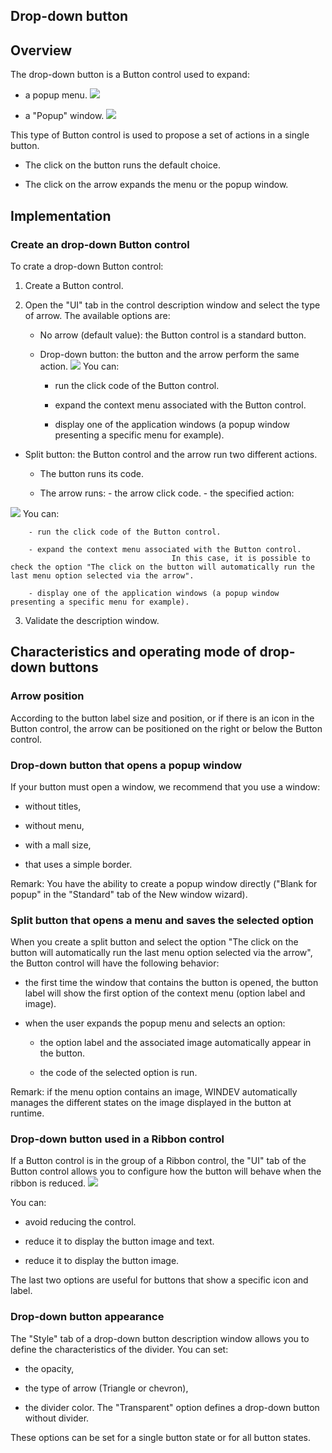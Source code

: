 
## Drop-down button
			

<a name="NOTE1"></a>
<a name="NOTE1_1"></a>


## Overview
<a name="overview_ELTTEXTE000180"></a>
The drop-down button is a Button control used to expand: 

- a popup menu. 
![](https://doc.pcsoft.fr/en-US/images/image.awp?langid=3&name=Bouton_fleche_Menu.gif)


- a "Popup" window.
![](https://doc.pcsoft.fr/en-US/images/image.awp?langid=3&name=bouton_fleche_popup.gif)





This type of Button control is used to propose a set of actions in a single button. 

- The click on the button runs the default choice. 

- The click on the arrow expands the menu or the popup window. 




<a name="NOTE2"></a>
<a name="NOTE2_1"></a>


## Implementation
<a name="implementation_ELTTEXTE000204"></a>


### Create an drop-down Button control
<a name="create_dropdown_button_control_ELTPARAGRAPHE000027"></a>

To crate a drop-down Button control:

1. Create a Button control.

2. Open the "UI" tab in the control description window and select the type of arrow. The available options are: 

	- No arrow (default value): the Button control is a standard button. 

	- Drop-down button: the button and the arrow perform the same action. 
![](https://doc.pcsoft.fr/en-US/images/image.awp?langid=3&name=bouton_fleche.gif)
You can: 

		- run the click code of the Button control. 

		- expand the context menu associated with the Button control. 

		- display one of the application windows (a popup window presenting a specific menu for example). 




- Split button: the Button control and the arrow run two different actions. 

	- The button runs its code. 

	- The arrow runs: 
						- the arrow click code. 
						- the specified action: 
						
![](https://doc.pcsoft.fr/en-US/images/image.awp?langid=3&name=bouton_fleche_distinct.gif)
You can: 

		- run the click code of the Button control. 

		- expand the context menu associated with the Button control. 
										In this case, it is possible to check the option "The click on the button will automatically run the last menu option selected via the arrow". 

		- display one of the application windows (a popup window presenting a specific menu for example). 

3. Validate the description window.




<a name="NOTE3"></a>
<a name="NOTE3_1"></a>


## Characteristics and operating mode of drop-down buttons
<a name="characteristics_and_operating_mode_dropdown_buttons_ELTTEXTE000228"></a>


### Arrow position
<a name="arrow_position_ELTPARAGRAPHE000070"></a>

According to the button label size and position, or if there is an icon in the Button control, the arrow can be positioned on the right or below the Button control.  


### Drop-down button that opens a popup window
<a name="dropdown_button_that_opens_popup_window_ELTPARAGRAPHE000075"></a>

If your button must open a window, we recommend that you use a window: 

- without titles,

- without menu, 

- with a mall size, 

- that uses a simple border. 




Remark: You have the ability to create a popup window directly ("Blank for popup" in the "Standard" tab of the New window wizard). 


### Split button that opens a menu and saves the selected option
<a name="split_button_that_opens_menu_and_saves_the_selected_option_ELTPARAGRAPHE000087"></a>

When you create a split button and select the option "The click on the button will automatically run the last menu option selected via the arrow", the Button control will have the following behavior: 

- the first time the window that contains the button is opened, the button label will show the first option of the context menu (option label and image). 

- when the user expands the popup menu and selects an option: 

	- the option label and the associated image automatically appear in the button.

	- the code of the selected option is run. 







Remark: if the menu option contains an image, WINDEV automatically manages the different states on the image displayed in the button at runtime. 




### Drop-down button used in a Ribbon control
<a name="dropdown_button_used_ribbon_control_ELTPARAGRAPHE000105"></a>

If a Button control is in the group of a Ribbon control, the "UI" tab of the Button control allows you to configure how the button will behave when the ribbon is reduced. 
![](https://doc.pcsoft.fr/en-US/images/image.awp?langid=3&name=ruban_Champ_Bouton.gif)


You can: 

- avoid reducing the control. 

- reduce it to display the button image and text. 

- reduce it to display the button image. 


The last two options are useful for buttons that show a specific icon and label. 


### Drop-down button appearance
<a name="dropdown_button_appearance_ELTPARAGRAPHE000119"></a>

The "Style" tab of a drop-down button description window allows you to define the characteristics of the divider. You can set: 

- the opacity,

- the type of arrow (Triangle or chevron),

- the divider color. 
	The "Transparent" option defines a drop-down button without divider. 


These options can be set for a single button state or for all button states. 


